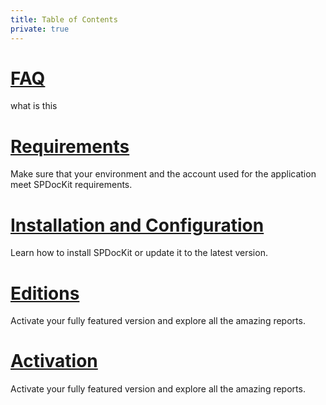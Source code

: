 ```yaml
---
title: Table of Contents
private: true
---
```


# [FAQ](faq.md)
what is this
# [Requirements](requirements.md)
Make sure that your environment and the account used for the application meet SPDocKit requirements. 
# [Installation and Configuration](installation-configuration.md)
Learn how to install SPDocKit or update it to the latest version. 
# [Editions](editions.md)
Activate your fully featured version and explore all the amazing reports.
# [Activation](activation.md)
Activate your fully featured version and explore all the amazing reports.